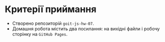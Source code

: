 # Критерії приймання

- Створено репозиторій `goit-js-hw-07`.
- Домашня робота містить два посилання: на вихідні файли і робочу сторінку на
  `GitHub Pages`.
